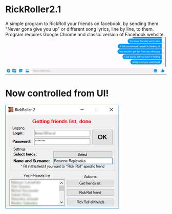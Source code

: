 # RickRoller2.1
A simple program to RickRoll your friends on facebook, by sending them "Never gona give you up" or different song lyrics, line by line, to them. Program requires Google Chrome and classic version of Facebook website.
![](/screenshots/wrkGif.gif)
# Now controlled from UI!
![](/screenshots/app.png)
